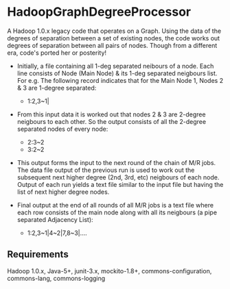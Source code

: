 # HadoopGraphDegreeProcessor
A Hadoop 1.0.x legacy code that operates on a Graph. Using the data of the degrees of separation between a set of existing nodes, the code works out degrees of separation between all pairs of nodes. Though from a different era, code's ported her or posterity! 

- Initially, a file containing all 1-deg separated neibours of a node. Each line consists of Node (Main Node) & its 1-deg separated neigbours list. 
For e.g. The following record indicates that for the Main Node 1, Nodes 2 & 3 are 1-degree separated: 
	* 1:2,3\~1|

- From this input data it is worked out that nodes 2 & 3 are 2-degree neigbours to each other. So the output consists of all the 2-degree separated nodes of every node:
	* 2:3\~2
	* 3:2\~2
	
- This output forms the input to the next round of the chain of M/R jobs. The data file output of the previous run is used to work out the subsequent next higher degree (2nd, 3rd, etc) neigbours of each node. Output of each run yields a text file similar to the input file but having the list of next higher degree nodes.

- Final output at the end of all rounds of all M/R jobs is a text file where each row consists of the main node along with all its neigbours (a pipe separated Adjacency List):
	*	1:2,3\~1|4~2|7,8~3|....

## Requirements
Hadoop 1.0.x, Java-5+, junit-3.x, mockito-1.8+, commons-configuration, commons-lang, commons-logging
